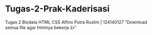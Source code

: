 # Tugas-2-Prak-Kaderisasi
Tugas 2 Biodata HTML CSS Alfino Putra Ruslim | 124140127
"Download semua file agar htmlnya bekerja 👍"
